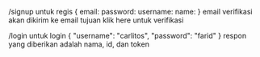 /signup untuk regis
{
email:
password:
username:
name:
}
email verifikasi akan dikirim ke email tujuan klik here untuk verifikasi

/login untuk login
{
"username": "carlitos",
"password": "farid"
}
respon yang diberikan adalah nama, id, dan token
